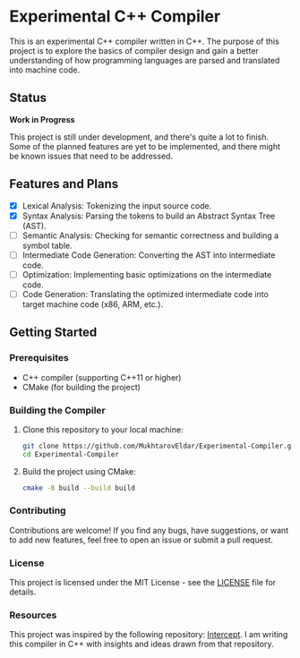 # Experimental C++ Compiler

This is an experimental C++ compiler written in C++. The purpose of this project is to explore the basics of compiler design and gain a better understanding of how programming languages are parsed and translated into machine code.

## Status

**Work in Progress**

This project is still under development, and there's quite a lot to finish. Some of the planned features are yet to be implemented, and there might be known issues that need to be addressed.

## Features and Plans

- [X] Lexical Analysis: Tokenizing the input source code.
- [X] Syntax Analysis: Parsing the tokens to build an Abstract Syntax Tree (AST).
- [ ] Semantic Analysis: Checking for semantic correctness and building a symbol table.
- [ ] Intermediate Code Generation: Converting the AST into intermediate code.
- [ ] Optimization: Implementing basic optimizations on the intermediate code.
- [ ] Code Generation: Translating the optimized intermediate code into target machine code (x86, ARM, etc.).

## Getting Started

### Prerequisites

- C++ compiler (supporting C++11 or higher)
- CMake (for building the project)

### Building the Compiler

1. Clone this repository to your local machine:

   ```bash
   git clone https://github.com/MukhtarovEldar/Experimental-Compiler.git
   cd Experimental-Compiler

2. Build the project using CMake:

    ```bash
    cmake -B build --build build

### Contributing

Contributions are welcome! If you find any bugs, have suggestions, or want to add new features, feel free to open an issue or submit a pull request.

### License

This project is licensed under the MIT License - see the [LICENSE](LICENSE) file for details.

### Resources

This project was inspired by the following repository: [Intercept](https://github.com/LensPlaysGames/Intercept.git). I am writing this compiler in C++ with insights and ideas drawn from that repository.
